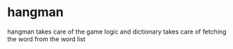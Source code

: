 # hangman

hangman takes care of the game logic and dictionary takes care of fetching the word from the word list